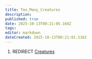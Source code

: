 ```yaml
---
title: Too_Many_Creatures
description: 
published: true
date: 2025-10-13T00:21:05.166Z
tags: 
editor: markdown
dateCreated: 2025-10-13T00:21:01.518Z
---
```


1.  REDIRECT [Creatures](Creatures "wikilink")